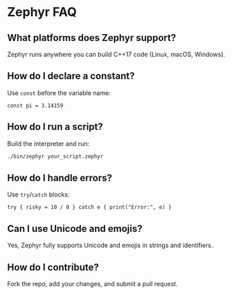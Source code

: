 # Zephyr FAQ

## What platforms does Zephyr support?
Zephyr runs anywhere you can build C++17 code (Linux, macOS, Windows).

## How do I declare a constant?
Use `const` before the variable name:  
```zephyr
const pi = 3.14159
```

## How do I run a script?
Build the interpreter and run:  
```bash
./bin/zephyr your_script.zephyr
```

## How do I handle errors?
Use `try`/`catch` blocks:  
```zephyr
try { risky = 10 / 0 } catch e { print("Error:", e) }
```

## Can I use Unicode and emojis?
Yes, Zephyr fully supports Unicode and emojis in strings and identifiers.

## How do I contribute?
Fork the repo, add your changes, and submit a pull request.
